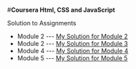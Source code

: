 #**Coursera Html, CSS and JavaScript**

Solution to Assignments

- Module 2 --- [My Solution for Module 2](https://sandytri.github.io/Coursera-assignment/Solution_mod2/)
- Module 2 --- [My Solution for Module 3](https://sandytri.github.io/Coursera-assignment/Solution_mod3/)
- Module 4 --- [My Solution for Module 4](https://sandytri.github.io/Coursera-assignment/Solution_mod4/)
- Module 5 --- [My Solution for Module 5](https://sandytri.github.io/Coursera-assignment/Solution_mod5/)

